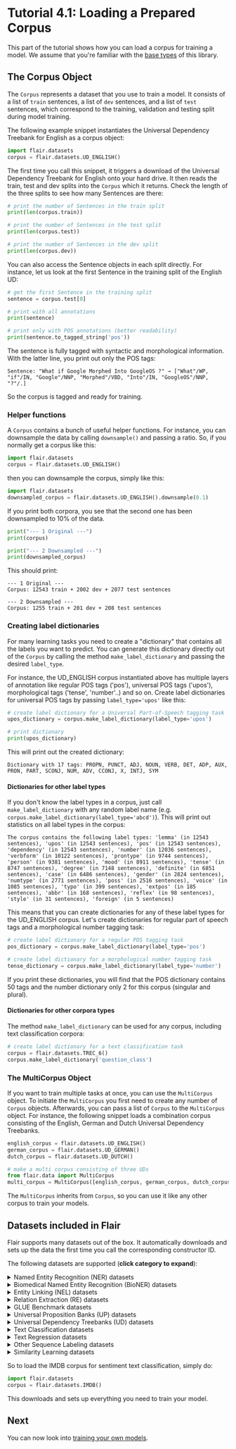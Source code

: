 # Tutorial 4.1: Loading a Prepared Corpus

This part of the tutorial shows how you can load a corpus for training a model. 
We assume that you're familiar with the [base types](/resources/docs/TUTORIAL_1_BASICS.md) of this
library.


## The Corpus Object

The `Corpus` represents a dataset that you use to train a model. It consists of a list of `train` sentences,
a list of `dev` sentences, and a list of `test` sentences, which correspond to the training, validation and testing
split during model training.

The following example snippet instantiates the Universal Dependency Treebank for English as a corpus object:

```python
import flair.datasets
corpus = flair.datasets.UD_ENGLISH()
```

The first time you call this snippet, it triggers a download of the Universal Dependency Treebank for English onto your
hard drive. It then reads the train, test and dev splits into the `Corpus` which it returns. Check the length of
the three splits to see how many Sentences are there:

```python
# print the number of Sentences in the train split
print(len(corpus.train))

# print the number of Sentences in the test split
print(len(corpus.test))

# print the number of Sentences in the dev split
print(len(corpus.dev))
```

You can also access the Sentence objects in each split directly. For instance, let us look at the first Sentence in
the training split of the English UD:

```python
# get the first Sentence in the training split
sentence = corpus.test[0]

# print with all annotations
print(sentence)

# print only with POS annotations (better readability)
print(sentence.to_tagged_string('pos'))
```

The sentence is fully tagged with syntactic and morphological information. With the latter line,
you print out only the POS tags:

```console
Sentence: "What if Google Morphed Into GoogleOS ?" → ["What"/WP, "if"/IN, "Google"/NNP, "Morphed"/VBD, "Into"/IN, "GoogleOS"/NNP, "?"/.]
```

So the corpus is tagged and ready for training.

### Helper functions

A `Corpus` contains a bunch of useful helper functions.
For instance, you can downsample the data by calling `downsample()` and passing a ratio. So, if you normally get a
corpus like this:

```python
import flair.datasets
corpus = flair.datasets.UD_ENGLISH()
```

then you can downsample the corpus, simply like this:

```python
import flair.datasets
downsampled_corpus = flair.datasets.UD_ENGLISH().downsample(0.1)
```

If you print both corpora, you see that the second one has been downsampled to 10% of the data.

```python
print("--- 1 Original ---")
print(corpus)

print("--- 2 Downsampled ---")
print(downsampled_corpus)
```

This should print:

```console
--- 1 Original ---
Corpus: 12543 train + 2002 dev + 2077 test sentences

--- 2 Downsampled ---
Corpus: 1255 train + 201 dev + 208 test sentences
```

### Creating label dictionaries

For many learning tasks you need to create a "dictionary" that contains all the labels you want to predict.
You can generate this dictionary directly out of the `Corpus` by calling the method `make_label_dictionary`
and passing the desired `label_type`.

For instance, the UD_ENGLISH corpus instantiated above has multiple layers of annotation like regular
POS tags ('pos'), universal POS tags ('upos'), morphological tags ('tense', 'number'..) and so on.
Create label dictionaries for universal POS tags by passing `label_type='upos'` like this:

```python
# create label dictionary for a Universal Part-of-Speech tagging task
upos_dictionary = corpus.make_label_dictionary(label_type='upos')

# print dictionary
print(upos_dictionary)
```

This will print out the created dictionary:

```console
Dictionary with 17 tags: PROPN, PUNCT, ADJ, NOUN, VERB, DET, ADP, AUX, PRON, PART, SCONJ, NUM, ADV, CCONJ, X, INTJ, SYM
```

#### Dictionaries for other label types

If you don't know the label types in a corpus, just call `make_label_dictionary` with
any random label name (e.g. `corpus.make_label_dictionary(label_type='abcd')`). This will print
out statistics on all label types in the corpus:

```console
The corpus contains the following label types: 'lemma' (in 12543 sentences), 'upos' (in 12543 sentences), 'pos' (in 12543 sentences), 'dependency' (in 12543 sentences), 'number' (in 12036 sentences), 'verbform' (in 10122 sentences), 'prontype' (in 9744 sentences), 'person' (in 9381 sentences), 'mood' (in 8911 sentences), 'tense' (in 8747 sentences), 'degree' (in 7148 sentences), 'definite' (in 6851 sentences), 'case' (in 6486 sentences), 'gender' (in 2824 sentences), 'numtype' (in 2771 sentences), 'poss' (in 2516 sentences), 'voice' (in 1085 sentences), 'typo' (in 399 sentences), 'extpos' (in 185 sentences), 'abbr' (in 168 sentences), 'reflex' (in 98 sentences), 'style' (in 31 sentences), 'foreign' (in 5 sentences)
```

This means that you can create dictionaries for any of these label types for the UD_ENGLISH corpus. Let's create dictionaries for regular part of speech tags
and a morphological number tagging task:

```python
# create label dictionary for a regular POS tagging task
pos_dictionary = corpus.make_label_dictionary(label_type='pos')

# create label dictionary for a morphological number tagging task
tense_dictionary = corpus.make_label_dictionary(label_type='number')
```

If you print these dictionaries, you will find that the POS dictionary contains 50 tags and the number dictionary only 2 for this corpus (singular and plural).


#### Dictionaries for other corpora types

The method `make_label_dictionary` can be used for any corpus, including text classification corpora:

```python
# create label dictionary for a text classification task
corpus = flair.datasets.TREC_6()
corpus.make_label_dictionary('question_class')
```

### The MultiCorpus Object

If you want to train multiple tasks at once, you can use the `MultiCorpus` object.
To initiate the `MultiCorpus` you first need to create any number of `Corpus` objects. Afterwards, you can pass
a list of `Corpus` to the `MultiCorpus` object. For instance, the following snippet loads a combination corpus
consisting of the English, German and Dutch Universal Dependency Treebanks.

```python
english_corpus = flair.datasets.UD_ENGLISH()
german_corpus = flair.datasets.UD_GERMAN()
dutch_corpus = flair.datasets.UD_DUTCH()

# make a multi corpus consisting of three UDs
from flair.data import MultiCorpus
multi_corpus = MultiCorpus([english_corpus, german_corpus, dutch_corpus])
```

The `MultiCorpus` inherits from `Corpus`, so you can use it like any other corpus to train your models.

## Datasets included in Flair

Flair supports many datasets out of the box. It automatically downloads and sets up the
data the first time you call the corresponding constructor ID.

The following datasets are supported (**click category to expand**):

<details>
  <summary>Named Entity Recognition (NER) datasets</summary>

#### Named Entity Recognition

| Object                      | Languages     | Description                                                                                                                                                                                        |
|-----------------------------|---------------|----------------------------------------------------------------------------------------------------------------------------------------------------------------------------------------------------|
| 'CONLL_03'                  | English       | [CoNLL-03](https://www.clips.uantwerpen.be/conll2002/ner/) 4-class NER (requires manual download)                                                                                                  |
| 'CONLL_03_GERMAN'           | German        | [CoNLL-03](https://www.clips.uantwerpen.be/conll2002/ner/) 4-class NER (requires manual download)                                                                                                  |
| 'CONLL_03_DUTCH'            | Dutch         | [CoNLL-03](https://www.clips.uantwerpen.be/conll2002/ner/) 4-class NER                                                                                                                             |
| 'CONLL_03_SPANISH'          | Spanish       | [CoNLL-03](https://www.clips.uantwerpen.be/conll2002/ner/) 4-class NER                                                                                                                             |
| 'NER_ARABIC_ANER'           | Arabic        | [Arabic Named Entity Recognition Corpus](http://curtis.ml.cmu.edu/w/courses/index.php/ANERcorp) 4-class NER                                                                                        |
| 'NER_ARABIC_AQMAR'          | Arabic        | [American and Qatari Modeling of Arabic](http://www.cs.cmu.edu/~ark/AQMAR/) 4-class NER (modified)                                                                                                 |
| 'NER_BASQUE'                | Basque        | [NER dataset for Basque](http://ixa2.si.ehu.eus/eiec/)                                                                                                                                             |
| 'NER_CHINESE_WEIBO'         | Chinese       | [Weibo NER corpus](https://paperswithcode.com/sota/chinese-named-entity-recognition-on-weibo-ner/).                                                                                                |
| 'NER_DANISH_DANE'           | Danish        | [DaNE dataset](https://github.com/alexandrainst/danlp/blob/master/docs/datasets.md#danish-dependency-treebank)                                                                                     |
| 'NER_ENGLISH_MOVIE_SIMPLE'  | English       | [NER dataset for movie reviews](https://groups.csail.mit.edu/sls/downloads/movie/) - simple NER                                                                                                    |
| 'NER_ENGLISH_MOVIE_COMPLEX' | English       | [NER dataset for movie reviews](https://groups.csail.mit.edu/sls/downloads/movie/) - complex NER                                                                                                   |
| 'NER_ENGLISH_PERSON'        | English       | [PERSON_NER](https://github.com/das-sudeshna/genid) NER with person names                                                                                                                          |
| 'NER_ENGLISH_RESTAURANT'    | English       | [NER dataset for restaurant reviews](https://groups.csail.mit.edu/sls/downloads/restaurant/)                                                                                                       |
| 'NER_ENGLISH_SEC_FILLINGS'  | English       | [SEC-fillings](https://github.com/juand-r/entity-recognition-datasets) with 4-class NER labels from (Alvarado et al, 2015)[https://aclanthology.org/U15-1010/] here                                |
| 'NER_ENGLISH_STACKOVERFLOW' | English       | NER on StackOverflow posts                                                                                                                                                                         |
| 'NER_ENGLISH_TWITTER'       | English       | [Twitter NER dataset](https://github.com/aritter/twitter_nlp/)                                                                                                                                     |
| 'NER_ENGLISH_WIKIGOLD'      | English       | [Wikigold](https://github.com/juand-r/entity-recognition-datasets/tree/master/data/wikigold) a manually annotated collection of Wikipedia text                                                     |
| 'NER_ENGLISH_WNUT_2020'     | English       | [WNUT-20](https://github.com/jeniyat/WNUT_2020_NER) named entity extraction                                                                                                                        |
| 'NER_ENGLISH_WEBPAGES'      | English       | 4-class NER on web pages from [Ratinov and Roth (2009)](https://aclanthology.org/W09-1119/)                                                                                                        |
| 'NER_FINNISH'               | Finnish       | [Finer-data](https://github.com/mpsilfve/finer-data)                                                                                                                                               |
| 'NER_GERMAN_BIOFID'         | German        | [CoNLL-03](https://www.aclweb.org/anthology/K19-1081/) Biodiversity literature NER                                                                                                                 |
| 'NER_GERMAN_EUROPARL'       | German        | [German Europarl dataset](https://nlpado.de/~sebastian/software/ner_german.shtml) NER in German EU parliament speeches                                                                             |
| 'NER_GERMAN_GERMEVAL'       | German        | [GermEval 14 NER](https://sites.google.com/site/germeval2014ner/data/) corpus                                                                                                                      |
| 'NER_GERMAN_LEGAL'          | German        | [Legal Entity Recognition](https://github.com/elenanereiss/Legal-Entity-Recognition) NER in German Legal Documents                                                                                 |
| 'NER_GERMAN_POLITICS'       | German        | [NEMGP](https://www.thomas-zastrow.de/nlp/) corpus                                                                                                                                                 |
| 'NER_HIPE_2022'             | 5 languages   | NER dataset for [HIPE-2022](https://hipe-eval.github.io/HIPE-2022/) (Identifying Historical People, Places and other Entities)                                                                     |
| 'NER_HUNGARIAN'             | Hungarian     | NER on Hungarian business news                                                                                                                                                                     |
| 'NER_ICELANDIC'             | Icelandic     | NER on Icelandic                                                                                                                                                                                   |
| 'NER_JAPANESE'              | Japanese      | [Japanese NER](https://github.com/Hironsan/IOB2Corpus) dataset automatically generated from Wikipedia                                                                                              |
| 'NER_MASAKHANE'             | 10 languages  | [MasakhaNER: Named Entity Recognition for African Languages](https://github.com/masakhane-io/masakhane-ner) corpora                                                                                |
| 'NER_SWEDISH'               | Swedish       | [Swedish Spraakbanken NER](https://github.com/klintan/swedish-ner-corpus/) 4-class NER                                                                                                             |
| 'NER_TURKU'                 | Finnish       | [TURKU_NER](https://github.com/TurkuNLP/turku-ner-corpus) NER corpus created by the Turku NLP Group, University of Turku, Finland                                                                  |
| 'NER_UKRAINIAN'             | Ukrainian     | [lang-uk](https://github.com/lang-uk/flair-ner) NER corpus created by the [Lang-uk community](https://lang.org.ua/en/)                                                                             |
| 'NER_MULTI_WIKIANN'         | 282 languages | Gigantic [corpus for cross-lingual NER derived from Wikipedia](https://elisa-ie.github.io/wikiann/).                                                                                               |
| 'NER_MULTI_WIKINER'         | 8 languages   | [WikiNER](https://github.com/dice-group/FOX/tree/master/input/Wikiner) NER dataset automatically generated from Wikipedia (English, German, French, Italian, Spanish, Portuguese, Polish, Russian) |
| 'NER_MULTI_XTREME'          | 176 languages | [Xtreme](https://github.com/google-research/xtreme) corpus by Google Research for cross-lingual NER consisting of datasets of a total of 176 languages                                             |
| 'WNUT_17'                   | English       | [WNUT-17](https://noisy-text.github.io/2017/files/) emerging entity detection                                                                                                                      |

</details>

<details>
  <summary>Biomedical Named Entity Recognition (BioNER) datasets</summary>

#### Biomedical Named Entity Recognition

We support 31 biomedical NER datasets, listed [here](HUNFLAIR_CORPORA.md).

</details>

<details>
  <summary>Entity Linking (NEL) datasets</summary>

#### Entity Linking
| Object | Languages | Description |
| -------------    | ------------- |-------------  |
| 'NEL_ENGLISH_AIDA' | English  |  [AIDA CoNLL-YAGO Entity Linking corpus](https://www.mpi-inf.mpg.de/departments/databases-and-information-systems/research/ambiverse-nlu/aida/downloads) on the CoNLL-03 corpus |
| 'NEL_ENGLISH_AQUAINT' | English  | Aquaint Entity Linking corpus introduced in [Milne and Witten (2008)](https://www.cms.waikato.ac.nz/~ihw/papers/08-DNM-IHW-LearningToLinkWithWikipedia.pdf) |
| 'NEL_ENGLISH_IITB' | English  | ITTB Entity Linking corpus introduced in [Sayali et al. (2009)](https://dl.acm.org/doi/10.1145/1557019.1557073) |
| 'NEL_ENGLISH_REDDIT' | English  | Reddit Entity Linking corpus introduced in [Botzer et al. (2021)](https://arxiv.org/abs/2101.01228v2) (only gold annotations)|
| 'NEL_ENGLISH_TWEEKI' | English  | ITTB Entity Linking corpus introduced in [Harandizadeh and Singh (2020)](https://aclanthology.org/2020.wnut-1.29.pdf) |
| 'NEL_GERMAN_HIPE' | German  | [HIPE](https://impresso.github.io/CLEF-HIPE-2020/) Entity Linking corpus for historical German as a [sentence-segmented version](https://github.com/stefan-it/clef-hipe) |

</details>


<details>
  <summary>Relation Extraction (RE) datasets</summary>

#### Relation Extraction
| Object | Languages | Description |
| -------------    | ------------- |------------- |
| 'RE_ENGLISH_CONLL04' | English  |  [CoNLL-04](https://github.com/bekou/multihead_joint_entity_relation_extraction/tree/master/data/CoNLL04) Relation Extraction |
| 'RE_ENGLISH_SEMEVAL2010' | English  |  [SemEval-2010 Task 8](https://aclanthology.org/S10-1006.pdf) on Multi-Way Classification of Semantic Relations Between Pairs of Nominals |
| 'RE_ENGLISH_TACRED' | English  |  [TAC Relation Extraction Dataset](https://nlp.stanford.edu/projects/tacred/) with 41 relations (download required) |
| 'RE_ENGLISH_DRUGPROT' | English  |  [DrugProt corpus: Biocreative VII Track 1](https://zenodo.org/record/5119892#.YSdSaVuxU5k/) - drug and chemical-protein interactions |

</details>

<details>
  <summary>GLUE Benchmark datasets</summary>

#### GLUE Benchmark
| Object | Languages | Description |
| -------------    | ------------- |------------- |
| 'GLUE_COLA' | English | The Corpus of Linguistic Acceptability from GLUE benchmark |
| 'GLUE_MNLI' | English | The Multi-Genre Natural Language Inference Corpus from the GLUE benchmark |
| 'GLUE_RTE' | English | The RTE task from the GLUE benchmark |
| 'GLUE_QNLI' | English | The Stanford Question Answering Dataset formated as NLI task from the GLUE benchmark |
| 'GLUE_WNLI' | English | The Winograd Schema Challenge formated as NLI task from the GLUE benchmark |
| 'GLUE_MRPC' | English | The MRPC task from GLUE benchmark |
| 'GLUE_QQP' | English | The Quora Question Pairs dataset where the task is to determine whether a pair of questions are semantically equivalent |
| 'SUPERGLUE_RTE' | English | The RTE task from the SuperGLUE benchmark |

</details>

<details>
  <summary>Universal Proposition Banks (UP) datasets</summary>

#### Universal Proposition Banks

We also support loading the [Universal Proposition Banks](https://github.com/System-T/UniversalPropositions)
for the purpose of training multilingual frame detection systems.

| Object | Languages | Description |
| -------------    | ------------- |------------- |
| 'UP_CHINESE' | Chinese  |  Universal Propositions for [Chinese](https://github.com/System-T/UniversalPropositions/tree/master/UP_Chinese) |
| 'UP_ENGLISH'| English  |  Universal Propositions for [English](https://github.com/System-T/UniversalPropositions/tree/master/UP_English-EWT) |
| 'UP_FINNISH'| Finnish  |  Universal Propositions for [Finnish](https://github.com/System-T/UniversalPropositions/tree/master/UP_Finnish)
| 'UP_FRENCH'| French  |  Universal Propositions for [French](https://github.com/System-T/UniversalPropositions/tree/master/UP_French)
| 'UP_GERMAN'| German  |  Universal Propositions for [German](https://github.com/System-T/UniversalPropositions/tree/master/UP_German) |
| 'UP_ITALIAN', | Italian  |  Universal Propositions for [Italian](https://github.com/System-T/UniversalPropositions/tree/master/UP_Italian) |
| 'UP_SPANISH' | Spanish  |  Universal Propositions for [Spanish](https://github.com/System-T/UniversalPropositions/tree/master/UP_Spanish) |
| 'UP_SPANISH_ANCORA' | Spanish (Ancora Corpus)  |  Universal Propositions for [Spanish](https://github.com/System-T/UniversalPropositions/tree/master/UP_Spanish-AnCora) |

</details>

<details>
  <summary>Universal Dependency Treebanks (UD) datasets</summary>

#### Universal Dependency Treebanks

| Object             | Languages         | Description                                                                                                                         |
|--------------------|-------------------|-------------------------------------------------------------------------------------------------------------------------------------|
| 'UD_ARABIC'        | Arabic            | Universal Dependency Treebank for [Arabic](https://github.com/UniversalDependencies/UD_Arabic-PADT)                                 |
| 'UD_BASQUE'        | Basque            | Universal Dependency Treebank for [Basque](https://github.com/UniversalDependencies/UD_Basque-BDT)                                  |
| 'UD_BULGARIAN'     | Bulgarian         | Universal Dependency Treebank for [Bulgarian](https://github.com/UniversalDependencies/UD_Bulgarian-BTB)                            
| 'UD_CATALAN',      | Catalan           | Universal Dependency Treebank for [Catalan](https://github.com/UniversalDependencies/UD_Catalan-AnCora)                             |
| 'UD_CHINESE'       | Chinese           | Universal Dependency Treebank for [Chinese](https://github.com/UniversalDependencies/UD_Chinese-GSD)                                |
| 'UD_CHINESE_KYOTO' | Classical Chinese | Universal Dependency Treebank for Classical [Chinese](https://github.com/UniversalDependencies/UD_Classical_Chinese-Kyoto/tree/dev) |
| 'UD_CROATIAN'      | Croatian          | Universal Dependency Treebank for [Croatian](https://github.com/UniversalDependencies/UD_Croatian-SET)                              |
| 'UD_CZECH'         | Czech             | Very large Universal Dependency Treebank for [Czech](https://github.com/UniversalDependencies/UD_Czech-PDT)                         |
| 'UD_DANISH'        | Danish            | Universal Dependency Treebank for [Danish](https://github.com/UniversalDependencies/UD_Danish-DDT)                                  |
| 'UD_DUTCH'         | Dutch             | Universal Dependency Treebank for [Dutch](https://github.com/UniversalDependencies/UD_Dutch-Alpino)                                 |
| 'UD_ENGLISH'       | English           | Universal Dependency Treebank for [English](https://github.com/UniversalDependencies/UD_English-EWT)                                |
| 'UD_FINNISH'       | Finnish           | Universal Dependency Treebank for [Finnish](https://github.com/UniversalDependencies/UD_Finnish-TDT)                                |
| 'UD_FRENCH'        | French            | Universal Dependency Treebank for [French](https://github.com/UniversalDependencies/UD_French-GSD)                                  |
| 'UD_GERMAN'        | German            | Universal Dependency Treebank for [German](https://github.com/UniversalDependencies/UD_German-GSD)                                  |
| 'UD_GERMAN-HDT'    | German            | Very large Universal Dependency Treebank for [German](https://github.com/UniversalDependencies/UD_German-HDT)                       |
| 'UD_HEBREW'        | Hebrew            | Universal Dependency Treebank for [Hebrew](https://github.com/UniversalDependencies/UD_Hebrew-HTB)                                  |
| 'UD_HINDI'         | Hindi             | Universal Dependency Treebank for [Hindi](https://github.com/UniversalDependencies/UD_Hindi-HDTB)                                   |
| 'UD_INDONESIAN'    | Indonesian        | Universal Dependency Treebank for [Indonesian](https://github.com/UniversalDependencies/UD_Indonesian-GSD)                          |
| 'UD_ITALIAN'       | Italian           | Universal Dependency Treebank for [Italian](https://github.com/UniversalDependencies/UD_Italian-ISDT)                               |
| 'UD_JAPANESE'      | Japanese          | Universal Dependency Treebank for [Japanese](https://github.com/UniversalDependencies/UD_Japanese-GSD)                              |
| 'UD_KOREAN'        | Korean            | Universal Dependency Treebank for [Korean](https://github.com/UniversalDependencies/UD_Korean-Kaist)                                |
| 'UD_NORWEGIAN',    | Norwegian         | Universal Dependency Treebank for [Norwegian](https://github.com/UniversalDependencies/UD_Norwegian-Bokmaal)                        |
| 'UD_PERSIAN'       | Persian / Farsi   | Universal Dependency Treebank for [Persian](https://github.com/UniversalDependencies/UD_Persian-Seraji)                             |
| 'UD_POLISH'        | Polish            | Universal Dependency Treebank for [Polish](https://github.com/UniversalDependencies/UD_Polish-LFG)                                  |
| 'UD_PORTUGUESE'    | Portuguese        | Universal Dependency Treebank for [Portuguese](https://github.com/UniversalDependencies/UD_Portuguese-Bosque)                       |
| 'UD_ROMANIAN'      | Romanian          | Universal Dependency Treebank for [Romanian](https://github.com/UniversalDependencies/UD_Romanian-RRT)                              |
| 'UD_RUSSIAN'       | Russian           | Universal Dependency Treebank for [Russian](https://github.com/UniversalDependencies/UD_Russian-SynTagRus)                          |
| 'UD_SERBIAN'       | Serbian           | Universal Dependency Treebank for [Serbian](https://github.com/UniversalDependencies/UD_Serbian-SET)                                |
| 'UD_SLOVAK'        | Slovak            | Universal Dependency Treebank for [Slovak](https://github.com/UniversalDependencies/UD_Slovak-SNK)                                  |
| 'UD_SLOVENIAN'     | Slovenian         | Universal Dependency Treebank for [Slovenian](https://github.com/UniversalDependencies/UD_Slovenian-SSJ)                            |
| 'UD_SPANISH'       | Spanish           | Universal Dependency Treebank for [Spanish](https://github.com/UniversalDependencies/UD_Spanish-GSD)                                |
| 'UD_SWEDISH'       | Swedish           | Universal Dependency Treebank for [Swedish](https://github.com/UniversalDependencies/UD_Swedish-Talbanken)                          |
| 'UD_TURKISH'       | Turkish           | Universal Dependency Treebank for [Tturkish](https://github.com/UniversalDependencies/UD_Turkish-IMST)                              |
| 'UD_UKRAINIAN'     | Ukrainian         | Universal Dependency Treebank for [Ukrainian](https://github.com/UniversalDependencies/UD_Ukrainian-IU)                             |

</details>

<details>
  <summary>Text Classification datasets</summary>

#### Text Classification
| Object | Languages | Description |
| -------------    | ------------- |------------- |
| 'AMAZON_REVIEWS' | English |  [Amazon product reviews](https://nijianmo.github.io/amazon/index.html/) dataset with sentiment annotation |
| 'COMMUNICATIVE_FUNCTIONS' | English |  [Communicative functions](https://github.com/Alab-NII/FECFevalDataset) of sentences in scholarly papers |
| 'GERMEVAL_2018_OFFENSIVE_LANGUAGE' | German | Offensive language detection for German |
| 'GO_EMOTIONS' | English | [GoEmotions dataset](https://github.com/google-research/google-research/tree/master/goemotions) Reddit comments labeled with 27 emotions |
| 'IMDB' | English |  [IMDB](http://ai.stanford.edu/~amaas/data/sentiment/) dataset of movie reviews with sentiment annotation  |
| 'NEWSGROUPS' | English | The popular [20 newsgroups](http://qwone.com/~jason/20Newsgroups/) classification dataset |
| 'YAHOO_ANSWERS' | English | The [10 largest main categories](https://course.fast.ai/datasets#nlp) from the Yahoo! Answers |
| 'SENTIMENT_140' | English | [Tweets dataset](http://help.sentiment140.com/for-students/) with sentiment annotation |
| 'SENTEVAL_CR' | English | Customer reviews dataset of [SentEval](https://github.com/facebookresearch/SentEval) with sentiment annotation |
| 'SENTEVAL_MR' | English | Movie reviews dataset of [SentEval](https://github.com/facebookresearch/SentEval) with sentiment annotation |
| 'SENTEVAL_SUBJ' | English | Subjectivity dataset of [SentEval](https://github.com/facebookresearch/SentEval) |
| 'SENTEVAL_MPQA' | English | Opinion-polarity dataset of [SentEval](https://github.com/facebookresearch/SentEval) with opinion-polarity annotation |
| 'SENTEVAL_SST_BINARY' | English | Stanford sentiment treebank dataset of of [SentEval](https://github.com/facebookresearch/SentEval) with sentiment annotation |
| 'SENTEVAL_SST_GRANULAR' | English | Stanford sentiment treebank dataset of of [SentEval](https://github.com/facebookresearch/SentEval) with fine-grained sentiment annotation |
| 'TREC_6', 'TREC_50' | English | The [TREC](http://cogcomp.org/Data/QA/QC/) question classification dataset |

</details>

<details>
  <summary>Text Regression datasets</summary>

#### Text Regression
| Object | Languages | Description |
| -------------    | ------------- |------------- |
| 'WASSA_ANGER' | English | The [WASSA](https://competitions.codalab.org/competitions/16380#learn_the_details) emotion-intensity detection challenge (anger) |
| 'WASSA_FEAR' | English | The [WASSA](https://competitions.codalab.org/competitions/16380#learn_the_details) emotion-intensity detection challenge (fear) |
| 'WASSA_JOY' | English | The [WASSA](https://competitions.codalab.org/competitions/16380#learn_the_details) emotion-intensity detection challenge (joy) |
| 'WASSA_SADNESS' | English | The [WASSA](https://competitions.codalab.org/competitions/16380#learn_the_details) emotion-intensity detection challenge (sadness) |

</details>

<details>
  <summary>Other Sequence Labeling datasets</summary>

#### Other Sequence Labeling

| Object | Languages | Description |
| -------------    | ------------- |------------- |
| 'CONLL_2000' | English  | Syntactic chunking with [CoNLL-2000]((https://www.clips.uantwerpen.be/conll2000/chunking/))  |
| 'BIOSCOPE' | English  | Negation and speculation scoping wih [BioScope](https://bmcbioinformatics.biomedcentral.com/articles/10.1186/1471-2105-9-S11-S9/) biomedical texts annotated for uncertainty, negation and their scopes |
| 'KEYPHRASE_INSPEC' | English | Keyphrase dectection with [INSPEC](https://www.aclweb.org/anthology/W03-1028) original corpus (2000 docs) from INSPEC database, adapted by [midas-research](https://arxiv.org/abs/1910.08840) |
| 'KEYPHRASE_SEMEVAL2017' | English | Keyphrase dectection with [SEMEVAL2017](https://arxiv.org/abs/1704.02853) dataset (500 docs) from ScienceDirect, adapted by [midas-research](https://arxiv.org/abs/1910.08840) |
| 'KEYPHRASE_SEMEVAL2010' | English | Keyphrase dectection with [SEMEVAL2010](https://www.aclweb.org/anthology/S10-1004/) dataset (~250 docs) from ACM Digital Library, adapted by [midas-research](https://arxiv.org/abs/1910.08840) |

</details>

<details>
  <summary>Similarity Learning datasets</summary>

#### Experimental: Similarity Learning
| Object | Languages | Description |
| -------------    | ------------- |------------- |
| 'FeideggerCorpus' | German |  [Feidegger](https://github.com/zalandoresearch/feidegger/) dataset fashion images and German-language descriptions  |
| 'OpusParallelCorpus' | Any language pair | Parallel corpora of the [OPUS](http://opus.nlpl.eu/) project, currently supports only Tatoeba corpus |

</details>

So to load the IMDB corpus for sentiment text classification, simply do:

```python
import flair.datasets
corpus = flair.datasets.IMDB()
```

This downloads and sets up everything you need to train your model.

## Next

You can now look into [training your own models](/resources/docs/TUTORIAL_7_TRAINING_A_MODEL.md).
